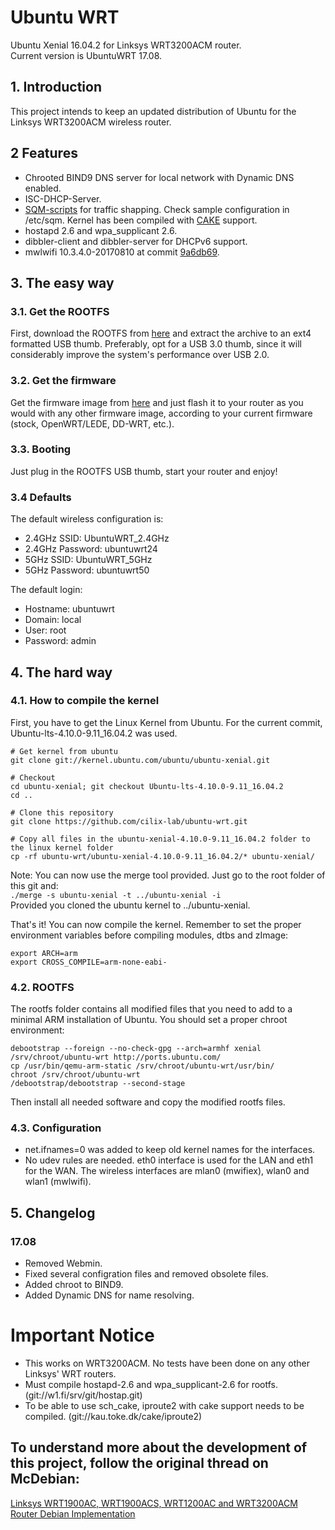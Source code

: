 # Ubuntu WRT
Ubuntu Xenial 16.04.2 for Linksys WRT3200ACM router.  
Current version is UbuntuWRT 17.08.  

## 1. Introduction
This project intends to keep an updated distribution of Ubuntu for the Linksys WRT3200ACM wireless router.

## 2 Features
* Chrooted BIND9 DNS server for local network with Dynamic DNS enabled.  
* ISC-DHCP-Server.  
* [SQM-scripts](https://github.com/tohojo/sqm-scripts) for traffic shapping. Check sample configuration in /etc/sqm. Kernel has been compiled with [CAKE](https://www.bufferbloat.net/projects/codel/wiki/Cake/) support.  
* hostapd 2.6 and wpa_supplicant 2.6.  
* dibbler-client and dibbler-server for DHCPv6 support.  
* mwlwifi 10.3.4.0-20170810 at commit [9a6db69](https://github.com/kaloz/mwlwifi/commit/9a6db695f17c0c9ec5d4602afc9c36290c3bdea1).  

## 3. The easy way

### 3.1. Get the ROOTFS
First, download the ROOTFS from [here](http://www.mediafire.com/file/gois7iw7hfhzogs/ubuntu-wrt_17.08.tar.bz2) and extract the archive to an ext4 formatted USB thumb. Preferably, opt for a USB 3.0 thumb, since it will considerably improve the system's performance over USB 2.0.  

### 3.2. Get the firmware
Get the firmware image from [here](http://www.mediafire.com/file/6o47qo5d36n559t/ubuntu-wrt_17.08.bin) and just flash it to your router as you would with any other firmware image, according to your current firmware (stock, OpenWRT/LEDE, DD-WRT, etc.).  

### 3.3. Booting
Just plug in the ROOTFS USB thumb, start your router and enjoy!  

### 3.4 Defaults
The default wireless configuration is:  

* 2.4GHz SSID: UbuntuWRT_2.4GHz  
* 2.4GHz Password: ubuntuwrt24  
* 5GHz SSID: UbuntuWRT_5GHz  
* 5GHz Password: ubuntuwrt50  

The default login:  

* Hostname: ubuntuwrt  
* Domain: local  
* User: root  
* Password: admin  


## 4. The hard way

### 4.1. How to compile the kernel
First, you have to get the Linux Kernel from Ubuntu. For the current commit, Ubuntu-lts-4.10.0-9.11_16.04.2 was used.

`# Get kernel from ubuntu`  
`git clone git://kernel.ubuntu.com/ubuntu/ubuntu-xenial.git`  

`# Checkout`  
`cd ubuntu-xenial; git checkout Ubuntu-lts-4.10.0-9.11_16.04.2`  
`cd ..`  

`# Clone this repository`  
`git clone https://github.com/cilix-lab/ubuntu-wrt.git`  

`# Copy all files in the ubuntu-xenial-4.10.0-9.11_16.04.2 folder to the linux kernel folder`  
`cp -rf ubuntu-wrt/ubuntu-xenial-4.10.0-9.11_16.04.2/* ubuntu-xenial/`  

Note: You can now use the merge tool provided. Just go to the root folder of this git and:  
`./merge -s ubuntu-xenial -t ../ubuntu-xenial -i`  
Provided you cloned the ubuntu kernel to ../ubuntu-xenial.  

That's it! You can now compile the kernel. Remember to set the proper environment variables before compiling modules, dtbs and zImage:  

`export ARCH=arm`  
`export CROSS_COMPILE=arm-none-eabi-`  

### 4.2. ROOTFS
The rootfs folder contains all modified files that you need to add to a minimal ARM installation of Ubuntu. You should set a proper chroot environment:  

`debootstrap --foreign --no-check-gpg --arch=armhf xenial /srv/chroot/ubuntu-wrt http://ports.ubuntu.com/`  
`cp /usr/bin/qemu-arm-static /srv/chroot/ubuntu-wrt/usr/bin/`  
`chroot /srv/chroot/ubuntu-wrt`  
`/debootstrap/debootstrap --second-stage`  

Then install all needed software and copy the modified rootfs files.

### 4.3. Configuration
* net.ifnames=0 was added to keep old kernel names for the interfaces.  
* No udev rules are needed. eth0 interface is used for the LAN and eth1 for the WAN. The wireless interfaces are mlan0 (mwifiex), wlan0 and wlan1 (mwlwifi).  

## 5. Changelog

### 17.08
* Removed Webmin.  
* Fixed several configration files and removed obsolete files.  
* Added chroot to BIND9.  
* Added Dynamic DNS for name resolving.  

# Important Notice
* This works on WRT3200ACM. No tests have been done on any other Linksys' WRT routers.  
* Must compile hostapd-2.6 and wpa_supplicant-2.6 for rootfs. (git://w1.fi/srv/git/hostap.git)  
* To be able to use sch_cake, iproute2 with cake support needs to be compiled. (git://kau.toke.dk/cake/iproute2)  

## To understand more about the development of this project, follow the original thread on McDebian:
[Linksys WRT1900AC, WRT1900ACS, WRT1200AC and WRT3200ACM Router Debian Implementation](https://www.snbforums.com/threads/linksys-wrt1900ac-wrt1900acs-wrt1200ac-and-wrt3200acm-router-debian-implementation.28394/)

